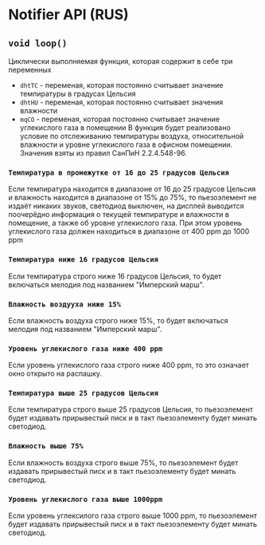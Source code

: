 # Notifier API (RUS)

## `void loop()`
Циклически выполняемая функция, которая содержит в себе три переменных
- `dhtTC` - переменая, которая постоянно считывает значение темпиратуры в градусах Цельсия
- `dhtHU` - переменая, которая постоянно считывает значения влажности
- `mqCO` - переменая, которая постоянно считывает значение углекислого газа в помещении
В функция будет реализовано условие по отслеживанию темпиратуры воздуха, относительной влажности и уровне углекислого газа в офисном помещении.
Значения взяты из правил СанПиН 2.2.4.548-96.

### `Темпиратура в промежутке от 16 до 25 градусов Цельсия`
Если темпиратура находится в диапазоне от 16 до 25 градусов Цельсия и влажность находится в диапазоне от 15% до 75%, то пьезоэлемент не издаёт никаких звуков, светодиод выключен, на дисплей выводится поочерёдно информация о текущей темпиратуре и влажности в помещение, а также об уровне углекислого газа. При этом уровень углекислого газа должен находиться в диапазоне от 400 ppm до 1000 ppm

### `Темпиратура ниже 16 градусов Цельсия`
Если темпиратура строго ниже 16 градусов Цельсия, то будет включаться мелодия под названием "Имперский марш".

### `Влажность воздууха ниже 15%`
Если влажность воздуха строго ниже 15%, то будет включаться мелодия под названием "Имперский марш".

### `Уровень углекислого газа ниже 400 ppm`
Если уровень углекислого газа строго ниже 400 ppm, то это означает окно открыто на распашку.

### `Темпиратура выше 25 градусов Цельсия`
Если темпиратура строго выше 25 градусов Цельсия, то пьезоэлемент будет издавать прирывестый писк и в такт пьезоэлементу будет минать светодиод.

### `Влажность выше 75%`
Если влажность воздуха строго выше 75%, то пьезоэлемент будет издавать прирывестый писк и в такт пьезоэлементу будет минать светодиод.

### `Уровень углекислого газа выше 1000ppm`
Если уровень углексилого газа строго выше 1000 ppm, то пьезоэлемент будет издавать прирывестый писк и в такт пьезоэлементу будет минать светодиод.